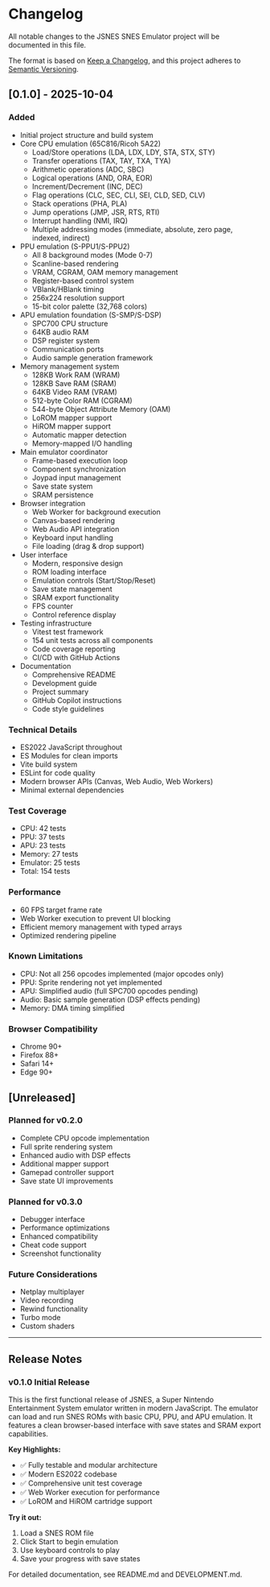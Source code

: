 # Changelog

All notable changes to the JSNES SNES Emulator project will be documented in this file.

The format is based on [Keep a Changelog](https://keepachangelog.com/en/1.0.0/),
and this project adheres to [Semantic Versioning](https://semver.org/spec/v2.0.0.html).

## [0.1.0] - 2025-10-04

### Added
- Initial project structure and build system
- Core CPU emulation (65C816/Ricoh 5A22)
  - Load/Store operations (LDA, LDX, LDY, STA, STX, STY)
  - Transfer operations (TAX, TAY, TXA, TYA)
  - Arithmetic operations (ADC, SBC)
  - Logical operations (AND, ORA, EOR)
  - Increment/Decrement (INC, DEC)
  - Flag operations (CLC, SEC, CLI, SEI, CLD, SED, CLV)
  - Stack operations (PHA, PLA)
  - Jump operations (JMP, JSR, RTS, RTI)
  - Interrupt handling (NMI, IRQ)
  - Multiple addressing modes (immediate, absolute, zero page, indexed, indirect)
- PPU emulation (S-PPU1/S-PPU2)
  - All 8 background modes (Mode 0-7)
  - Scanline-based rendering
  - VRAM, CGRAM, OAM memory management
  - Register-based control system
  - VBlank/HBlank timing
  - 256x224 resolution support
  - 15-bit color palette (32,768 colors)
- APU emulation foundation (S-SMP/S-DSP)
  - SPC700 CPU structure
  - 64KB audio RAM
  - DSP register system
  - Communication ports
  - Audio sample generation framework
- Memory management system
  - 128KB Work RAM (WRAM)
  - 128KB Save RAM (SRAM)
  - 64KB Video RAM (VRAM)
  - 512-byte Color RAM (CGRAM)
  - 544-byte Object Attribute Memory (OAM)
  - LoROM mapper support
  - HiROM mapper support
  - Automatic mapper detection
  - Memory-mapped I/O handling
- Main emulator coordinator
  - Frame-based execution loop
  - Component synchronization
  - Joypad input management
  - Save state system
  - SRAM persistence
- Browser integration
  - Web Worker for background execution
  - Canvas-based rendering
  - Web Audio API integration
  - Keyboard input handling
  - File loading (drag & drop support)
- User interface
  - Modern, responsive design
  - ROM loading interface
  - Emulation controls (Start/Stop/Reset)
  - Save state management
  - SRAM export functionality
  - FPS counter
  - Control reference display
- Testing infrastructure
  - Vitest test framework
  - 154 unit tests across all components
  - Code coverage reporting
  - CI/CD with GitHub Actions
- Documentation
  - Comprehensive README
  - Development guide
  - Project summary
  - GitHub Copilot instructions
  - Code style guidelines

### Technical Details
- ES2022 JavaScript throughout
- ES Modules for clean imports
- Vite build system
- ESLint for code quality
- Modern browser APIs (Canvas, Web Audio, Web Workers)
- Minimal external dependencies

### Test Coverage
- CPU: 42 tests
- PPU: 37 tests
- APU: 23 tests
- Memory: 27 tests
- Emulator: 25 tests
- Total: 154 tests

### Performance
- 60 FPS target frame rate
- Web Worker execution to prevent UI blocking
- Efficient memory management with typed arrays
- Optimized rendering pipeline

### Known Limitations
- CPU: Not all 256 opcodes implemented (major opcodes only)
- PPU: Sprite rendering not yet implemented
- APU: Simplified audio (full SPC700 opcodes pending)
- Audio: Basic sample generation (DSP effects pending)
- Memory: DMA timing simplified

### Browser Compatibility
- Chrome 90+
- Firefox 88+
- Safari 14+
- Edge 90+

## [Unreleased]

### Planned for v0.2.0
- Complete CPU opcode implementation
- Full sprite rendering system
- Enhanced audio with DSP effects
- Additional mapper support
- Gamepad controller support
- Save state UI improvements

### Planned for v0.3.0
- Debugger interface
- Performance optimizations
- Enhanced compatibility
- Cheat code support
- Screenshot functionality

### Future Considerations
- Netplay multiplayer
- Video recording
- Rewind functionality
- Turbo mode
- Custom shaders

---

## Release Notes

### v0.1.0 Initial Release
This is the first functional release of JSNES, a Super Nintendo Entertainment System emulator written in modern JavaScript. The emulator can load and run SNES ROMs with basic CPU, PPU, and APU emulation. It features a clean browser-based interface with save states and SRAM export capabilities.

**Key Highlights:**
- ✅ Fully testable and modular architecture
- ✅ Modern ES2022 codebase
- ✅ Comprehensive unit test coverage
- ✅ Web Worker execution for performance
- ✅ LoROM and HiROM cartridge support

**Try it out:**
1. Load a SNES ROM file
2. Click Start to begin emulation
3. Use keyboard controls to play
4. Save your progress with save states

For detailed documentation, see README.md and DEVELOPMENT.md.
